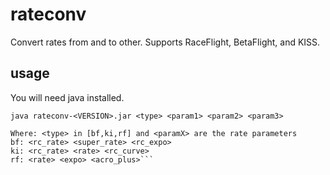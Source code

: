 # rateconv
Convert rates from and to other. Supports  RaceFlight, BetaFlight, and KISS.

## usage
You will need java installed.

```
java rateconv-<VERSION>.jar <type> <param1> <param2> <param3>

Where: <type> in [bf,ki,rf] and <paramX> are the rate parameters
bf: <rc_rate> <super_rate> <rc_expo>
ki: <rc_rate> <rate> <rc_curve>
rf: <rate> <expo> <acro_plus>```
